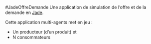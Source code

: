 #JadeOffreDemande
Une application de simulation de l’offre et de la demande en [Jade](http://jade.tilab.com/).

Cette application multi-agents met en jeu :
* Un producteur (d’un produit) et
* N consommateurs

